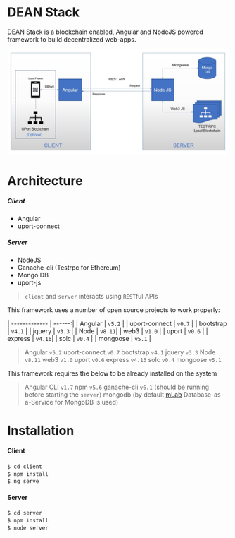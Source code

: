 # DEAN Stack

DEAN Stack is a blockchain enabled, Angular and NodeJS powered framework to build decentralized web-apps.

![alt text](https://raw.githubusercontent.com/mbvivek/DEAN-Stack/master/Dean-Stack-Architecture.jpg "DEAN Stack Architecture")

# Architecture
##### Client
  - Angular
  - uport-connect

##### Server
  - NodeJS
  - Ganache-cli (Testrpc for Ethereum)
  - Mongo DB
  - uport-js

> `client` and `server` interacts using `REST`ful APIs

This framework uses a number of open source projects to work properly:

| -------------   |  ------:|
| Angular         |  `v5.2` |
| uport-connect   |  `v0.7` |
| bootstrap       |  `v4.1` |
| jquery          |  `v3.3` |
| Node            |  `v8.11`|
| web3            |  `v1.0` |
| uport           |  `v0.6` |
| express         |  `v4.16`|
| solc            |  `v0.4` |
| mongoose        |  `v5.1` |

>   Angular         `v5.2`
>   uport-connect   `v0.7`
>   bootstrap       `v4.1`
>   jquery          `v3.3`
>   Node            `v8.11`
>   web3            `v1.0`
>   uport           `v0.6`
>   express         `v4.16`
>   solc            `v0.4`
>   mongoose        `v5.1`

This framework requires the below to be already installed on the system

>   Angular CLI     `v1.7`
>   npm             `v5.6`
>   ganache-cli     `v6.1` (should be running before starting the `server`)
>   mongodb         (by default [mLab](https://www.mlab.com/) Database-as-a-Service for MongoDB is used)

# Installation
#### Client
```sh
$ cd client
$ npm install
$ ng serve
```
#### Server
```sh
$ cd server
$ npm install
$ node server
```
